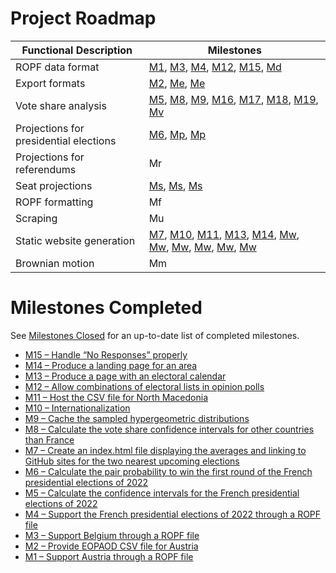 # Project Roadmap

| Functional Description                 | Milestones |
|----------------------------------------|------------|
| ROPF data format                       | [M1](https://github.com/filipvanlaenen/asapop/milestone/1), [M3](https://github.com/filipvanlaenen/asapop/milestone/2), [M4](https://github.com/filipvanlaenen/asapop/milestone/6), [M12](https://github.com/filipvanlaenen/asapop/milestone/29), [M15](https://github.com/filipvanlaenen/asapop/milestone/8), [Md](https://github.com/filipvanlaenen/asapop/milestone/31) |
| Export formats                         | [M2](https://github.com/filipvanlaenen/asapop/milestone/4), [Me](https://github.com/filipvanlaenen/asapop/milestone/32), [Me](https://github.com/filipvanlaenen/asapop/milestone/33) |
| Vote share analysis                    | [M5](https://github.com/filipvanlaenen/asapop/milestone/5), [M8](https://github.com/filipvanlaenen/asapop/milestone/9), [M9](https://github.com/filipvanlaenen/asapop/milestone/11), [M16](https://github.com/filipvanlaenen/asapop/milestone/30), [M17](https://github.com/filipvanlaenen/asapop/milestone/13), [M18](https://github.com/filipvanlaenen/asapop/milestone/10), [M19](https://github.com/filipvanlaenen/asapop/milestone/17), [Mv](https://github.com/filipvanlaenen/asapop/milestone/12) |
| Projections for presidential elections | [M6](https://github.com/filipvanlaenen/asapop/milestone/3), [Mp](https://github.com/filipvanlaenen/asapop/milestone/18), [Mp](https://github.com/filipvanlaenen/asapop/milestone/19) |
| Projections for referendums            | Mr |
| Seat projections                       | [Ms](https://github.com/filipvanlaenen/asapop/milestone/7), [Ms](https://github.com/filipvanlaenen/asapop/milestone/34), [Ms](https://github.com/filipvanlaenen/asapop/milestone/35) |
| ROPF formatting                        | Mf |
| Scraping                               | Mu |
| Static website generation              | [M7](https://github.com/filipvanlaenen/asapop/milestone/20), [M10](https://github.com/filipvanlaenen/asapop/milestone/15), [M11](https://github.com/filipvanlaenen/asapop/milestone/28), [M13](https://github.com/filipvanlaenen/asapop/milestone/22), [M14](https://github.com/filipvanlaenen/asapop/milestone/24), [Mw](https://github.com/filipvanlaenen/asapop/milestone/14), [Mw](https://github.com/filipvanlaenen/asapop/milestone/21), [Mw](https://github.com/filipvanlaenen/asapop/milestone/23), [Mw](https://github.com/filipvanlaenen/asapop/milestone/25), [Mw](https://github.com/filipvanlaenen/asapop/milestone/26), [Mw](https://github.com/filipvanlaenen/asapop/milestone/27) |
| Brownian motion                        | Mm |

# Milestones Completed

See [Milestones Closed](https://github.com/filipvanlaenen/asapop/milestones?direction=desc&sort=title&state=closed) for an up-to-date list of completed milestones.

* [M15 – Handle “No Responses” properly](https://github.com/filipvanlaenen/asapop/milestone/8)
* [M14 – Produce a landing page for an area](https://github.com/filipvanlaenen/asapop/milestone/24)
* [M13 – Produce a page with an electoral calendar](https://github.com/filipvanlaenen/asapop/milestone/22)
* [M12 – Allow combinations of electoral lists in opinion polls](https://github.com/filipvanlaenen/asapop/milestone/29)
* [M11 – Host the CSV file for North Macedonia](https://github.com/filipvanlaenen/asapop/milestone/28)
* [M10 – Internationalization](https://github.com/filipvanlaenen/asapop/milestone/15)
* [M9 – Cache the sampled hypergeometric distributions](https://github.com/filipvanlaenen/asapop/milestone/11)
* [M8 – Calculate the vote share confidence intervals for other countries than France](https://github.com/filipvanlaenen/asapop/milestone/9)
* [M7 – Create an index.html file displaying the averages and linking to GitHub sites for the two nearest upcoming elections](https://github.com/filipvanlaenen/asapop/milestone/20)
* [M6 – Calculate the pair probability to win the first round of the French presidential elections of 2022](https://github.com/filipvanlaenen/asapop/milestone/3)
* [M5 – Calculate the confidence intervals for the French presidential elections of 2022](https://github.com/filipvanlaenen/asapop/milestone/5)
* [M4 – Support the French presidential elections of 2022 through a ROPF file](https://github.com/filipvanlaenen/asapop/milestone/6)
* [M3 – Support Belgium through a ROPF file](https://github.com/filipvanlaenen/asapop/milestone/2)
* [M2 – Provide EOPAOD CSV file for Austria](https://github.com/filipvanlaenen/asapop/milestone/4)
* [M1 – Support Austria through a ROPF file](https://github.com/filipvanlaenen/asapop/milestone/1)
